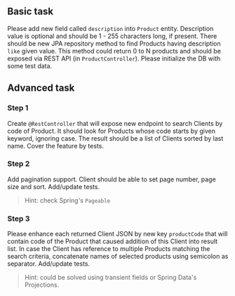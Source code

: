 ## Basic task

Please add new field called `description` into `Product` entity. Description value is optional and should be 1 - 255
characters long, if present.
There should be new JPA repository method to find Products having description `like` given value. This method could
return 0 to N products and should be exposed via REST API (in `ProductController`).
Please initialize the DB with some test data.

## Advanced task

### Step 1
Create `@RestController` that will expose new endpoint to search Clients by code of Product. It should look for Products
whose code starts by given keyword, ignoring case. The result should be a list of Clients sorted by last name. Cover the
feature by tests.

### Step 2
Add pagination support. Client should be able to set page number, page size and sort. Add/update tests.
> Hint: check Spring's `Pageable`

### Step 3
Please enhance each returned Client JSON by new key `productCode` that will contain code of the Product that
caused addition of this Client into result list. In case the Client has reference to multiple Products matching the
search criteria, concatenate names of selected products using semicolon as separator. Add/update tests.
> Hint: could be solved using transient fields or Spring Data's Projections.